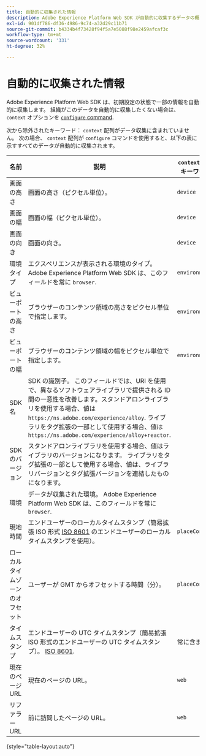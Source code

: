 ```yaml
---
title: 自動的に収集された情報
description: Adobe Experience Platform Web SDK が自動的に収集するデータの概要です。
exl-id: 901df786-df36-4986-9c74-a32d29c11b71
source-git-commit: b4334b4f73428f94f5a7e5088f98e2459afcaf3c
workflow-type: tm+mt
source-wordcount: '331'
ht-degree: 32%

---
```


# 自動的に収集された情報

Adobe Experience Platform Web SDK は、初期設定の状態で一部の情報を自動的に収集します。 組織がこのデータを自動的に収集したくない場合は、 `context` オプションを [`configure` command](../fundamentals/configuring-the-sdk.md).

次から除外されたキーワード： `context` 配列がデータ収集に含まれていません。 次の場合、 `context` 配列が `configure` コマンドを使用すると、以下の表に示すすべてのデータが自動的に収集されます。

| 名前 | 説明 | `context` 配列キーワード | XDM パス | 値の例 |
| --- | --- | --- | --- | --- |
| 画面の高さ | 画面の高さ（ピクセル単位）。 | `device` | `events[].xdm.device.screenHeight` | `900` |
| 画面の幅 | 画面の幅（ピクセル単位）。 | `device` | `events[].xdm.device.screenWidth` | `1440` |
| 画面の向き | 画面の向き。 | `device` | `events[].xdm.device.screenOrientation` | `landscape` または `portrait` |
| 環境タイプ | エクスペリエンスが表示される環境のタイプ。 Adobe Experience Platform Web SDK は、このフィールドを常に `browser`. | `environment` | `events[].xdm.environment.type` | `browser` |
| ビューポートの高さ | ブラウザーのコンテンツ領域の高さをピクセル単位で指定します。 | `environment` | `events[].xdm.environment.browserDetails.viewportHeight` | `679` |
| ビューポートの幅 | ブラウザーのコンテンツ領域の幅をピクセル単位で指定します。 | `environment` | `events[].xdm.environment.browserDetails.viewportWidth` | `642` |
| SDK 名 | SDK の識別子。 このフィールドでは、URI を使用で、異なるソフトウェアライブラリで提供される ID 間の一意性を改善します。スタンドアロンライブラリを使用する場合、値は `https://ns.adobe.com/experience/alloy`. ライブラリをタグ拡張の一部として使用する場合、値は `https://ns.adobe.com/experience/alloy+reactor`. | | `events[].xdm.implementationDetails.name` | `https://ns.adobe.com/experience/alloy` |
| SDK のバージョン | スタンドアロンライブラリを使用する場合、値はライブラリのバージョンになります。 ライブラリをタグ拡張の一部として使用する場合、値は、ライブラリバージョンとタグ拡張バージョンを連結したものになります。 | | `events[].xdm.implementationDetails.version` | `2.1.0+2.1.3` |
| 環境 | データが収集された環境。 Adobe Experience Platform Web SDK は、このフィールドを常に `browser`. | | `events[].xdm.implementationDetails.environment` | `browser` |
| 現地時間 | エンドユーザーのローカルタイムスタンプ（簡易拡張 ISO 形式 [ISO 8601](https://datatracker.ietf.org/doc/html/rfc3339#section-5.6) のエンドユーザーのローカルタイムスタンプを使用）。 | `placeContext` | `events[].xdm.placeContext.localTime` | `YYYY-08-07T15:47:17.129-07:00` |
| ローカルタイムゾーンのオフセット | ユーザーが GMT からオフセットする時間（分）。 | `placeContext` | `events[].xdm.placeContext.localTimezoneOffset` | `360` |
| タイムスタンプ | エンドユーザーの UTC タイムスタンプ（簡易拡張 ISO 形式のエンドユーザーの UTC タイムスタンプ）。 [ISO 8601](https://datatracker.ietf.org/doc/html/rfc3339#section-5.6). | 常に含まれる | `events[].xdm.timestamp` | `YYYY-08-07T22:47:17.129Z` |
| 現在のページ URL | 現在のページの URL。 | `web` | `events[].xdm.web.webPageDetails.URL` | `https://example.com/index.html` |
| リファラー URL | 前に訪問したページの URL。 | `web` | `events[].xdm.web.webReferrer.URL` | `http://example.org/linkedpage.html` |

{style="table-layout:auto"}
